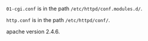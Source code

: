 `01-cgi.conf` is in the path `/etc/httpd/conf.modules.d/`.

`http.conf` is in the path `/etc/httpd/conf/`.

apache version 2.4.6.
